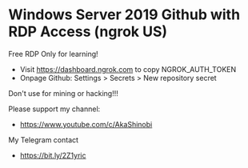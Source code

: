 # Windows Server 2019 Github with RDP Access (ngrok US)
Free RDP Only for learning!
- Visit  https://dashboard.ngrok.com to copy NGROK_AUTH_TOKEN
- Onpage Github: Settings > Secrets > New repository secret

Don't use for mining or hacking!!!

Please support my channel:
- https://www.youtube.com/c/AkaShinobi

My Telegram contact
- https://bit.ly/2Z1yric
